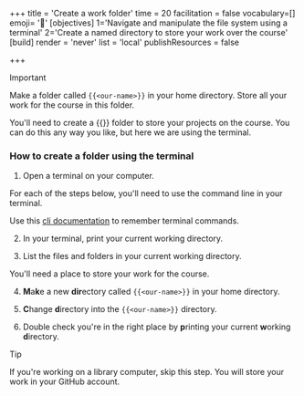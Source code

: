 +++
title = 'Create a work folder'
time = 20
facilitation = false
vocabulary=[]
emoji= '🧰'
[objectives]
1='Navigate and manipulate the file system using a terminal'
2='Create a named directory to store your work over the course'
[build]
  render = 'never'
  list = 'local'
  publishResources = false

+++

> [!IMPORTANT]
> Make a folder called `{{<our-name>}}` in your home directory. Store all your work for the course in this folder.

You'll need to create a {{<our-name>}} folder to store your projects on the course. You can do this any way you like, but here we are using the terminal.

### How to create a folder using the terminal

1. Open a terminal on your computer.

For each of the steps below, you'll need to use the command line in your terminal.

Use this [cli documentation](https://www.techrepublic.com/article/16-terminal-commands-every-user-should-know/) to remember terminal commands.

2. In your terminal, print your current working directory.

3. List the files and folders in your current working directory.

You'll need a place to store your work for the course.

4. **M**a**k**e a new **dir**ectory called `{{<our-name>}}` in your home directory.

5. **C**hange **d**irectory into the `{{<our-name>}}` directory.

6. Double check you're in the right place by **p**rinting your current **w**orking **d**irectory.

> [!TIP]
> If you're working on a library computer, skip this step. You will store your work in your GitHub account.
